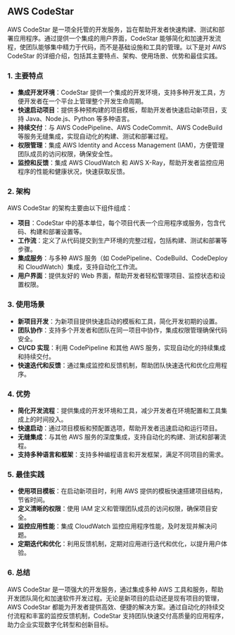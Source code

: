 ## AWS CodeStar

AWS CodeStar 是一项全托管的开发服务，旨在帮助开发者快速构建、测试和部署应用程序。通过提供一个集成的用户界面，CodeStar 能够简化和加速开发流程，使团队能够集中精力于代码，而不是基础设施和工具的管理。以下是对 AWS CodeStar 的详细介绍，包括其主要特点、架构、使用场景、优势和最佳实践。

### 1. **主要特点**
- **集成开发环境**：CodeStar 提供一个集成的开发环境，支持多种开发工具，方便开发者在一个平台上管理整个开发生命周期。
- **快速启动项目**：提供多种预构建的项目模板，帮助开发者快速启动新项目，支持 Java、Node.js、Python 等多种语言。
- **持续交付**：与 AWS CodePipeline、AWS CodeCommit、AWS CodeBuild 等服务无缝集成，实现自动化的构建、测试和部署过程。
- **权限管理**：集成 AWS Identity and Access Management (IAM)，方便管理团队成员的访问权限，确保安全性。
- **监控和反馈**：集成 AWS CloudWatch 和 AWS X-Ray，帮助开发者监控应用程序的性能和健康状况，快速获取反馈。

### 2. **架构**
AWS CodeStar 的架构主要由以下组件组成：
- **项目**：CodeStar 中的基本单位，每个项目代表一个应用程序或服务，包含代码、构建和部署设置等。
- **工作流**：定义了从代码提交到生产环境的完整过程，包括构建、测试和部署等步骤。
- **集成服务**：与多种 AWS 服务（如 CodePipeline、CodeBuild、CodeDeploy 和 CloudWatch）集成，支持自动化工作流。
- **用户界面**：提供友好的 Web 界面，帮助开发者轻松管理项目、监控状态和设置权限。

### 3. **使用场景**
- **新项目开发**：为新项目提供快速启动的模板和工具，简化开发初期的设置。
- **团队协作**：支持多个开发者和团队在同一项目中协作，集成权限管理确保代码安全。
- **CI/CD 实现**：利用 CodePipeline 和其他 AWS 服务，实现自动化的持续集成和持续交付。
- **快速迭代和反馈**：通过集成监控和反馈机制，帮助团队快速迭代和优化应用程序。

### 4. **优势**
- **简化开发流程**：提供集成的开发环境和工具，减少开发者在环境配置和工具集成上的时间投入。
- **快速启动**：通过项目模板和预配置选项，帮助开发者迅速启动和运行项目。
- **无缝集成**：与其他 AWS 服务的深度集成，支持自动化的构建、测试和部署流程。
- **支持多种语言和框架**：支持多种编程语言和开发框架，满足不同项目的需求。

### 5. **最佳实践**
- **使用项目模板**：在启动新项目时，利用 AWS 提供的模板快速搭建项目结构，节省时间。
- **定义清晰的权限**：使用 IAM 定义和管理团队成员的访问权限，确保项目安全。
- **监控应用性能**：集成 CloudWatch 监控应用程序性能，及时发现并解决问题。
- **定期迭代和优化**：利用反馈机制，定期对应用进行迭代和优化，以提升用户体验。

### 6. **总结**
AWS CodeStar 是一项强大的开发服务，通过集成多种 AWS 工具和服务，帮助开发团队简化和加速软件开发过程。无论是新项目的启动还是现有项目的管理，AWS CodeStar 都能为开发者提供高效、便捷的解决方案。通过自动化的持续交付流程和丰富的监控反馈机制，CodeStar 支持团队快速交付高质量的应用程序，助力企业实现数字化转型和创新目标。